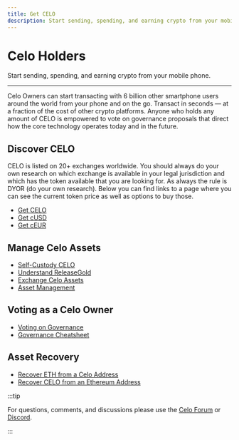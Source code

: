 ```yaml
---
title: Get CELO
description: Start sending, spending, and earning crypto from your mobile phone
---
```


# Celo Holders

Start sending, spending, and earning crypto from your mobile phone.

---

Celo Owners can start transacting with 6 billion other smartphone users around the world from your phone and on the go. Transact in seconds — at a fraction of the cost of other crypto platforms. Anyone who holds any amount of CELO is empowered to vote on governance proposals that direct how the core technology operates today and in the future.

## Discover CELO

CELO is listed on 20+ exchanges worldwide. You should always do your own research on which exchange is available in your legal jurisdiction and which has the token available that you are looking for. As always the rule is DYOR (do your own research). Below you can find links to a page where you can see the current token price as well as options to buy those.

- [Get CELO](https://coinmarketcap.com/currencies/celo/markets/)
- [Get cUSD](https://coinmarketcap.com/currencies/celo-dollar/markets/)
- [Get cEUR](https://coinmarketcap.com/currencies/celo-euro/)

## Manage Celo Assets

- [Self-Custody CELO](/holder/manage/self-custody)
- [Understand ReleaseGold](/holder/manage/release-gold)
- [Exchange Celo Assets](/holder/manage/exchange)
- [Asset Management](/holder/manage/asset)

## Voting as a Celo Owner

- [Voting on Governance](/holder/vote/governance)
- [Governance Cheatsheet](/holder/vote/governance-parameters)

## Asset Recovery

- [Recover ETH from a Celo Address](/holder/recover/from-eth-address)
- [Recover CELO from an Ethereum Address](/holder/recover/from-celo-address)

:::tip

For questions, comments, and discussions please use the [Celo Forum](https://forum.celo.org/) or [Discord](https://chat.celo.org/).

:::
